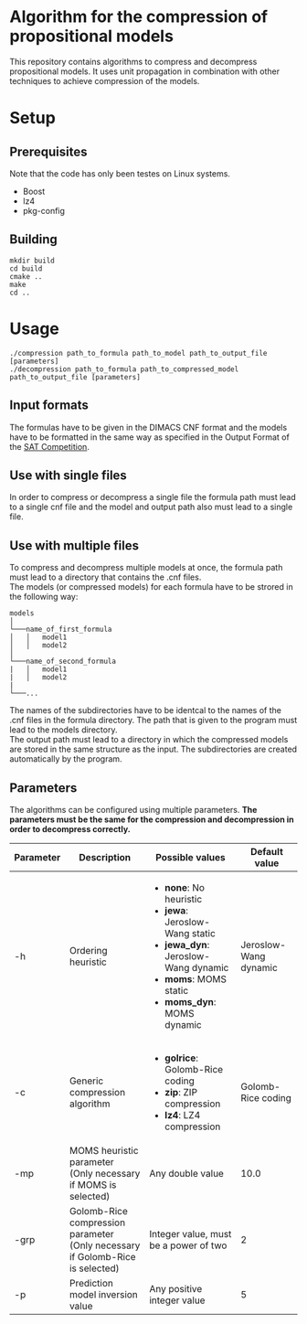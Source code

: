 # Algorithm for the compression of propositional models
This repository contains algorithms to compress and decompress propositional models. It uses unit propagation in combination with other techniques to achieve compression of the models.
# Setup

## Prerequisites
Note that the code has only been testes on Linux systems.
- Boost
- lz4
- pkg-config

## Building
    mkdir build
    cd build
    cmake ..
    make
    cd ..

# Usage
    ./compression path_to_formula path_to_model path_to_output_file [parameters]
    ./decompression path_to_formula path_to_compressed_model path_to_output_file [parameters]

## Input formats
The formulas have to be given in the DIMACS CNF format and the models have to be formatted in the same way as specified in the Output Format of the [SAT Competition](https://satcompetition.github.io/2024/output.html).

## Use with single files
In order to compress or decompress a single file the formula path must lead to a single cnf file and the model and output path also must lead to a single file.

## Use with multiple files
To compress and decompress multiple models at once, the formula path must lead to a directory that contains the .cnf files. \
 The models (or compressed models) for each formula have to be strored in the following way:

```
models 
│
└───name_of_first_formula
│   │   model1
│   │   model2
│   
└───name_of_second_formula
|   │   model1
|   │   model2
|
└───...
```

The names of the subdirectories have to be identcal to the names of the .cnf files in the formula directory. The path that is given to the program must lead to the models directory. \
 The output path must lead to a directory in which the compressed models are stored in the same structure as the input. The subdirectories are created automatically by the program.

 ## Parameters
 The algorithms can be configured using multiple parameters. **The parameters must be the same for the compression and decompression in order to decompress correctly.**  

| Parameter | Description                       | Possible values | Default value |
| --------- | -----------                       | --------------- | ------------- |
| -h        | Ordering heuristic                | <ul><li>**none**: No heuristic</li><li>**jewa**: Jeroslow-Wang static</li><li>**jewa_dyn**: Jeroslow-Wang dynamic</li><li>**moms**: MOMS static</li><li>**moms_dyn**: MOMS dynamic</li></ul>| Jeroslow-Wang dynamic |
| -c        | Generic compression algorithm     | <ul><li>**golrice**: Golomb-Rice coding</li><li>**zip**: ZIP compression</li><li>**lz4**: LZ4 compression</li></ul>| Golomb-Rice coding |
| -mp       | MOMS heuristic parameter <br> (Only necessary if MOMS is selected)        | Any double value | 10.0 |
| -grp      | Golomb-Rice compression parameter <br> (Only necessary if Golomb-Rice is selected) | Integer value, must be a power of two | 2 |
| -p        | Prediction model inversion value  | Any positive integer value | 5 |
